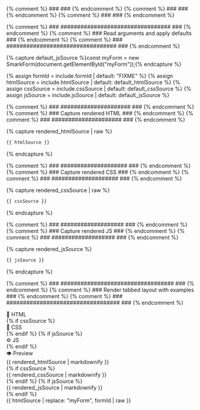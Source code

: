 {% comment %} ###  ### {% endcomment %}
{% comment %} ###  ### {% endcomment %}
{% comment %} ###  ### {% endcomment %}


{% comment %} ### ################################# ### {% endcomment %}
{% comment %} ### Read arguments and apply defaults ### {% endcomment %}
{% comment %} ### ################################# ### {% endcomment %}

{% capture default_jsSource %}const myForm = new SmarkForm(document.getElementById("myForm"));{% endcapture %}


{% assign formId = include.formId | default: "FIXME" %}
{% assign htmlSource = include.htmlSource | default: default_htmlSource %}
{% assign cssSource = include.cssSource | default: default_cssSource %}
{% assign jsSource = include.jsSource | default: default_jsSource %}


{% comment %} ### ##################### ### {% endcomment %}
{% comment %} ### Capture rendered HTML ### {% endcomment %}
{% comment %} ### ##################### ### {% endcomment %}

{% capture rendered_htmlSource | raw %}
```html
{{ htmlSource }}
```
{% endcapture %}



{% comment %} ### #################### ### {% endcomment %}
{% comment %} ### Capture rendered CSS ### {% endcomment %}
{% comment %} ### #################### ### {% endcomment %}

{% capture rendered_cssSource | raw %}
```css
{{ cssSource }}
```
{% endcapture %}



{% comment %} ### ################### ### {% endcomment %}
{% comment %} ### Capture rendered JS ### {% endcomment %}
{% comment %} ### ################### ### {% endcomment %}

{% capture rendered_jsSource %}
```javascript
{{ jsSource }}
```
{% endcapture %}



{% comment %} ### ################################## ### {% endcomment %}
{% comment %} ### Render tabbed layout with examples ### {% endcomment %}
{% comment %} ### ################################## ### {% endcomment %}

<style>
{{ cssSource | raw }}
</style>
<div class="tab-container">
  <div class="tab-labels">
    <div class="tab-label tab-label-active" title="HTML Source">📝 HTML</div>
    {% if cssSource %}
        <div class="tab-label" title="CSS Source">🎨 CSS</div>
    {% endif %}
    {% if jsSource %}
        <div class="tab-label" title="JS Source">⚙️  JS</div>
    {% endif %}
    <div class="tab-label" title="Live Preview">👁️ Preview</div>
  </div>
  <div class="tab-content tab-active">
    {{ rendered_htmlSource | markdownify }}
  </div>
    {% if cssSource %}
        <div class="tab-content">
            {{ rendered_cssSource | markdownify }}
        </div>
    {% endif %}
    {% if jsSource %}
        <div class="tab-content">
            {{ rendered_jsSource | markdownify }}
        </div>
    {% endif %}
  <div class="tab-content">
    <div class="smarkform_example">
      {{ htmlSource | replace: "myForm", formId | raw }}
    </div>
  </div>
</div>
<div>
<script>
(function() {
{{ jsSource | replace: "myForm", formId }}
})();
</script>
</div>
